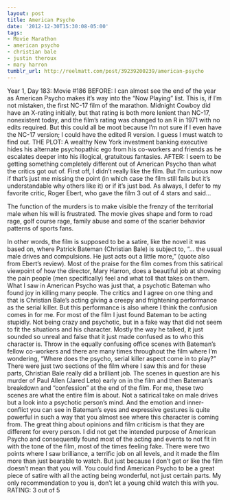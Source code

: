 ```yaml
---
layout: post
title: American Psycho
date: '2012-12-30T15:30:08-05:00'
tags:
- Movie Marathon
- american psycho
- christian bale
- justin theroux
- mary harron
tumblr_url: http://reelmatt.com/post/39239200239/american-psycho
---
```

Year 1, Day 183: Movie #186
BEFORE: I can almost see the end of the year as American Psycho makes it’s way into the “Now Playing” list. This is, if I’m not mistaken, the first NC-17 film of the marathon. Midnight Cowboy did have an X-rating initially, but that rating is both more lenient than NC-17, nonexistent today, and the film’s rating was changed to an R in 1971 with no edits required. But this could all be moot because I’m not sure if I even have the NC-17 version; I could have the edited R version. I guess I must watch to find out.
THE PLOT: A wealthy New York investment banking executive hides his alternate psychopathic ego from his co-workers and friends as he escalates deeper into his illogical, gratuitous fantasies.
AFTER: I seem to be getting something completely different out of American Psycho than what the critics got out of. First off, I didn’t really like the film. But I’m curious now if that’s just me missing the point (in which case the film still fails but it’s understandable why others like it) or if it’s just bad. As always, I defer to my favorite critic, Roger Ebert, who gave the film 3 out of 4 stars and said…

The function of the murders is to make visible the frenzy of the territorial male when his will is frustrated. The movie gives shape and form to road rage, golf course rage, family abuse and some of the scarier behavior patterns of sports fans.

In other words, the film is supposed to be a satire, like the novel it was based on, where Patrick Bateman (Christian Bale) is subject to, “… the usual male drives and compulsions. He just acts out a little more,” (quote also from Ebert’s review). Most of the praise for the film comes from this satirical viewpoint of how the director, Mary Harron, does a beautiful job at showing the pain people (men specifically) feel and what toll that takes on them.
What I saw in American Psycho was just that, a psychotic Bateman who found joy in killing many people. The critics and I agree on one thing and that is Christian Bale’s acting giving a creepy and frightening performance as the serial killer. But this performance is also where I think the confusion comes in for me. For most of the film I just found Bateman to be acting stupidly. Not being crazy and psychotic, but in a fake way that did not seem to fit the situations and his character. Mostly the way he talked, it just sounded so unreal and false that it just made confused as to who this character is. Throw in the equally confusing office scenes with Bateman’s fellow co-workers and there are many times throughout the film where I’m wondering, “Where does the psycho, serial killer aspect come in to play?”
There were just two sections of the film where I saw this and for these parts, Christian Bale really did a brilliant job. The scenes in question are his murder of Paul Allen (Jared Leto) early on in the film and then Bateman’s breakdown and “confession” at the end of the film. For me, these two scenes are what the entire film is about. Not a satirical take on male drives but a look into a psychotic person’s mind. And the emotion and inner-conflict you can see in Bateman’s eyes and expressive gestures is quite powerful in such a way that you almost see where this character is coming from.
The great thing about opinions and film criticism is that they are different for every person. I did not get the intended purpose of American Psycho and consequently found most of the acting and events to not fit in with the tone of the film, most of the times feeling fake. There were two points where I saw brilliance, a terrific job on all levels, and it made the film more than just bearable to watch. But just because I don’t get or like the film doesn’t mean that you will. You could find American Psycho to be a great piece of satire with all the acting being wonderful, not just certain parts. My only recommendation to you is, don’t let a young child watch this with you.
RATING: 3 out of 5
